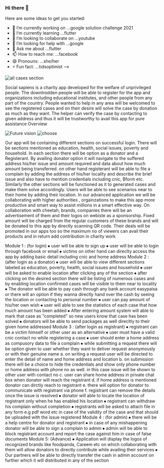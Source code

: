 ### Hi there 👋

Here are some ideas to get you started:

- 🔭 I’m currently working on ...google solution challenge 2021
- 🌱 I’m currently learning ...flutter
- 👯 I’m looking to collaborate on ...youtube
- 🤔 I’m looking for help with ...google
- 💬 Ask me about ...flutter
- 📫 How to reach me: ...facebook
- 😄 Pronouns: ...she/her
- ⚡ Fun fact: ...tidsoptimist
-->

![all cases section](https://user-images.githubusercontent.com/60918011/113152008-1a861a80-924f-11eb-926d-1591ce6b4cf7.png)

Social sapiens is a charity app developed for the welfare of unprivileged people. The downtrodden people will be able to register for the app and organizations including educational institutes, and other people from any part of the country. People wanted to help in any area will be welcomed to see the registered cases and on their desire will solve the case by donation as much as they want. The helper can verify the case by contacting to given address and thus it will be trustworthy to avail this app for pure assistance
Overview

![Future vision](https://user-images.githubusercontent.com/60918011/113152043-2671dc80-924f-11eb-9604-b1c62c98359b.png)
![choose](https://user-images.githubusercontent.com/60918011/113152044-2671dc80-924f-11eb-9121-00a110f51b84.JPG)


Our app will be containing different sections on successful login. There will be sections mentioned as education, health, social issues, poverty and household. In each section there will be option as a donator and  a Registerant. By availing donator option it will navigate to the suffered address his/her issue and amount required and data about how much amount being transferred. on other hand registerant will be able to file a complain by adding the address of his/her locality and describe the brief issue and also have to mention credentials including cnic, Bform etc. Similarly the other sections will be functioned as it to generated cases and make them solve accordingly. Users will be able to see scenarios near to their home by adding their location. 
In our advanced application we will be collaborating with higher authorities , orgainzations to make this app more productive and smart way to assist millions in a smart effective way. On collaboration with cheetah, brands, companies there will be an advertisement of them and their logos on webiste as a sponsorship. Fixed amount will be charged from the regular customers of these brands and will be donated to this app by directly scanning QR code. Their deals will be promoted in our apps too so the maximum no of viewers can avail their products and in return add contribution in charity work
 

Module 1 :
(for login)
⦁	user will be able to sign up 
⦁	user will be able to login through facebook or email
⦁	victims on other hand can direclty access the app by adding basic detail including cnic and home address
Module 2 :
(after login as a donator)
⦁	user will be able to view different sections labeled as education, poverty, health, social issues and household
⦁	user will be asked to enable location after clicking any of the section
⦁	after clicking on the desired section there will be listing of numerous cases and by enabling location confirmed cases will be visible to them near to locality
⦁	The donator will be able to pay cash through any bank account easypaisa or there will an option if they wanna directly hand over the cash by seeing the location or contacting to personal number
⦁	user can pay amount of his/her own wish
⦁	user will able to see the statistics of each case that how much amount has been added
⦁	After entering amount system will able to mark that case as "completed" so new users know that case has been solved
⦁	donators will be able to send packages as well direcltly to their given home addressed
Module 3 :
(after login as registrant)
⦁	registrant can be a victim himself or other user as an alternative
⦁	user must have a valid cnic contact no while registering a case
⦁	user should enter a home address as compusory data to file a complain
⦁	while submitting a request there will be option given to user whether they want to deliver request anonymously or with their genuine name
a.	on writing a request user will be directed to enter the detail of name and home address and location
b.	on submission there will be a choice to hide the credentials and show only phone number or home address with phone no as well. in this case issue will be shown to other user with contact no
c.	user can share home address in private chat box when donator will reach the registrant
d.	if home address is mentioned donator can dirctly reach to registrant
e.	there will option for donator to communicate with registrant via phone 
f.	registrant can remove the details once the issue is resolved
⦁	donator will able to locate the location of registrant only when he has enabled his location
⦁	registrant can withdraw his complain without completion
⦁	registrants will be asked to attach file in any form e.g pdf word etc in case of the validity of the case and that should be uploaded with the issue registered
Module 4 :
(for admin)
⦁	there will be a help centre for donator and registrant
⦁	in case of any mishappening donator will be able to sign a complain to admin
⦁	admin will be able to block registrant account and report the case against him in case of false documents
Module 5:
(Advance)
⦁	Application will display the logos of recognized brands like foodpanda, Careem etc on which collaborating with them will allow donators to directly contribute while availing their services
⦁	Our partners will be able to directly transfer the cash in admin account on further which it will distributed in any of the section
